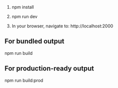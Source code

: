 1. npm install

2. npm run dev

3. In your browser, navigate to: http://localhost:2000

## For bundled output

npm run build

## For production-ready output

npm run build:prod


